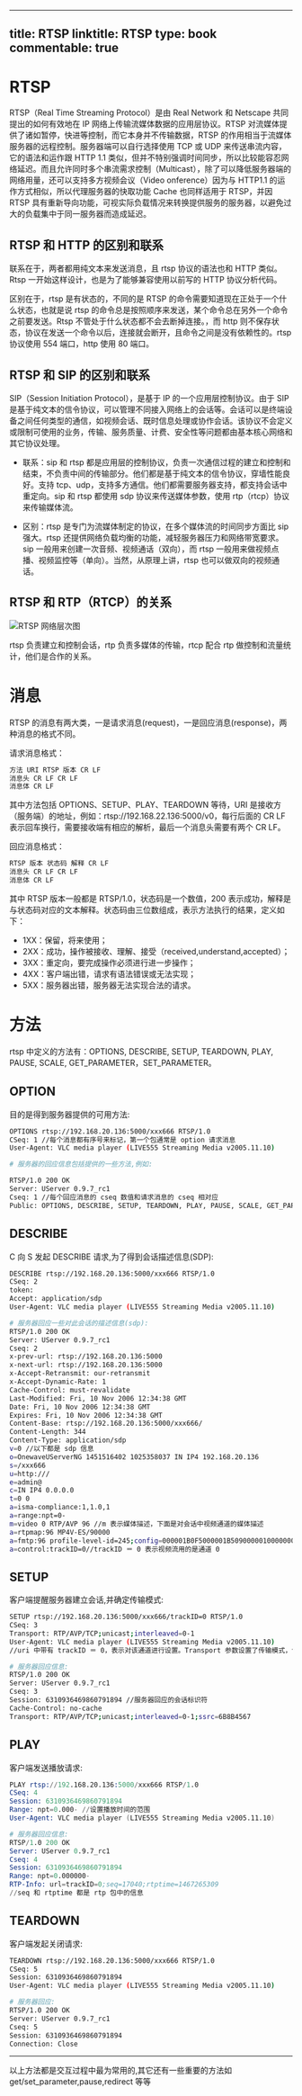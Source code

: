 
---
title: RTSP
linktitle: RTSP
type: book
commentable: true
---

# RTSP

RTSP（Real Time Streaming Protocol）是由 Real Network 和 Netscape 共同提出的如何有效地在 IP 网络上传输流媒体数据的应用层协议。RTSP 对流媒体提供了诸如暂停，快进等控制，而它本身并不传输数据，RTSP 的作用相当于流媒体服务器的远程控制。服务器端可以自行选择使用 TCP 或 UDP 来传送串流内容，它的语法和运作跟 HTTP 1.1 类似，但并不特别强调时间同步，所以比较能容忍网络延迟。而且允许同时多个串流需求控制（Multicast），除了可以降低服务器端的网络用量，还可以支持多方视频会议（Video onference）因为与 HTTP1.1 的运作方式相似，所以代理服务器的快取功能 Cache 也同样适用于 RTSP，并因 RTSP 具有重新导向功能，可视实际负载情况来转换提供服务的服务器，以避免过大的负载集中于同一服务器而造成延迟。

## RTSP 和 HTTP 的区别和联系

联系在于，两者都用纯文本来发送消息，且 rtsp 协议的语法也和 HTTP 类似。Rtsp 一开始这样设计，也是为了能够兼容使用以前写的 HTTP 协议分析代码。

区别在于，rtsp 是有状态的，不同的是 RTSP 的命令需要知道现在正处于一个什么状态，也就是说 rtsp 的命令总是按照顺序来发送，某个命令总在另外一个命令之前要发送。Rtsp 不管处于什么状态都不会去断掉连接。，而 http 则不保存状态，协议在发送一个命令以后，连接就会断开，且命令之间是没有依赖性的。rtsp 协议使用 554 端口，http 使用 80 端口。

## RTSP 和 SIP 的区别和联系

SIP（Session Initiation Protocol），是基于 IP 的一个应用层控制协议。由于 SIP 是基于纯文本的信令协议，可以管理不同接入网络上的会话等。会话可以是终端设备之间任何类型的通信，如视频会话、既时信息处理或协作会话。该协议不会定义或限制可使用的业务，传输、服务质量、计费、安全性等问题都由基本核心网络和其它协议处理。

- 联系：sip 和 rtsp 都是应用层的控制协议，负责一次通信过程的建立和控制和结束，不负责中间的传输部分。他们都是基于纯文本的信令协议，穿墙性能良好。支持 tcp、udp，支持多方通信。他们都需要服务器支持，都支持会话中重定向。sip 和 rtsp 都使用 sdp 协议来传送媒体参数，使用 rtp（rtcp）协议来传输媒体流。

- 区别：rtsp 是专门为流媒体制定的协议，在多个媒体流的时间同步方面比 sip 强大。rtsp 还提供网络负载均衡的功能，减轻服务器压力和网络带宽要求。sip 一般用来创建一次音频、视频通话（双向），而 rtsp 一般用来做视频点播、视频监控等（单向）。当然，从原理上讲，rtsp 也可以做双向的视频通话。

## RTSP 和 RTP（RTCP）的关系

![RTSP 网络层次图](https://s2.ax1x.com/2020/02/10/151agH.png)

rtsp 负责建立和控制会话，rtp 负责多媒体的传输，rtcp 配合 rtp 做控制和流量统计，他们是合作的关系。

# 消息

RTSP 的消息有两大类，一是请求消息(request)，一是回应消息(response)，两种消息的格式不同。

请求消息格式：

```s
方法 URI RTSP 版本 CR LF
消息头 CR LF CR LF
消息体 CR LF
```

其中方法包括 OPTIONS、SETUP、PLAY、TEARDOWN 等待，URI 是接收方（服务端）的地址，例如：rtsp://192.168.22.136:5000/v0，每行后面的 CR LF 表示回车换行，需要接收端有相应的解析，最后一个消息头需要有两个 CR LF。

回应消息格式：

```s
RTSP 版本 状态码 解释 CR LF
消息头 CR LF CR LF
消息体 CR LF
```

其中 RTSP 版本一般都是 RTSP/1.0，状态码是一个数值，200 表示成功，解释是与状态码对应的文本解释。状态码由三位数组成，表示方法执行的结果，定义如下：

- 1XX：保留，将来使用；
- 2XX：成功，操作被接收、理解、接受（received,understand,accepted）；
- 3XX：重定向，要完成操作必须进行进一步操作；
- 4XX：客户端出错，请求有语法错误或无法实现；
- 5XX：服务器出错，服务器无法实现合法的请求。

# 方法

rtsp 中定义的方法有：OPTIONS, DESCRIBE, SETUP, TEARDOWN, PLAY, PAUSE, SCALE, GET_PARAMETER，SET_PARAMETER。

## OPTION

目的是得到服务器提供的可用方法:

```sh
OPTIONS rtsp://192.168.20.136:5000/xxx666 RTSP/1.0
CSeq: 1 //每个消息都有序号来标记，第一个包通常是 option 请求消息
User-Agent: VLC media player (LIVE555 Streaming Media v2005.11.10)

# 服务器的回应信息包括提供的一些方法,例如:

RTSP/1.0 200 OK
Server: UServer 0.9.7_rc1
Cseq: 1 //每个回应消息的 cseq 数值和请求消息的 cseq 相对应
Public: OPTIONS, DESCRIBE, SETUP, TEARDOWN, PLAY, PAUSE, SCALE, GET_PARAMETER //服务器提供的可用的方法
```

## DESCRIBE

C 向 S 发起 DESCRIBE 请求,为了得到会话描述信息(SDP):

```sh
DESCRIBE rtsp://192.168.20.136:5000/xxx666 RTSP/1.0
CSeq: 2
token:
Accept: application/sdp
User-Agent: VLC media player (LIVE555 Streaming Media v2005.11.10)

# 服务器回应一些对此会话的描述信息(sdp):
RTSP/1.0 200 OK
Server: UServer 0.9.7_rc1
Cseq: 2
x-prev-url: rtsp://192.168.20.136:5000
x-next-url: rtsp://192.168.20.136:5000
x-Accept-Retransmit: our-retransmit
x-Accept-Dynamic-Rate: 1
Cache-Control: must-revalidate
Last-Modified: Fri, 10 Nov 2006 12:34:38 GMT
Date: Fri, 10 Nov 2006 12:34:38 GMT
Expires: Fri, 10 Nov 2006 12:34:38 GMT
Content-Base: rtsp://192.168.20.136:5000/xxx666/
Content-Length: 344
Content-Type: application/sdp
v=0 //以下都是 sdp 信息
o=OnewaveUServerNG 1451516402 1025358037 IN IP4 192.168.20.136
s=/xxx666
u=http:///
e=admin@
c=IN IP4 0.0.0.0
t=0 0
a=isma-compliance:1,1.0,1
a=range:npt=0-
m=video 0 RTP/AVP 96 //m 表示媒体描述，下面是对会话中视频通道的媒体描述
a=rtpmap:96 MP4V-ES/90000
a=fmtp:96 profile-level-id=245;config=000001B0F5000001B509000001000000012000C888B0E0E0FA62D089028307
a=control:trackID=0//trackID ＝ 0 表示视频流用的是通道 0
```

## SETUP

客户端提醒服务器建立会话,并确定传输模式:

```sh
SETUP rtsp://192.168.20.136:5000/xxx666/trackID=0 RTSP/1.0
CSeq: 3
Transport: RTP/AVP/TCP;unicast;interleaved=0-1
User-Agent: VLC media player (LIVE555 Streaming Media v2005.11.10)
//uri 中带有 trackID ＝ 0，表示对该通道进行设置。Transport 参数设置了传输模式，包的结构。接下来的数据包头部第二个字节位置就是 interleaved，它的值是每个通道都不同的，trackID ＝ 0 的 interleaved 值有两个 0或1，0 表示 rtp 包，1 表示 rtcp 包，接受端根据 interleaved 的值来区别是哪种数据包。

# 服务器回应信息:
RTSP/1.0 200 OK
Server: UServer 0.9.7_rc1
Cseq: 3
Session: 6310936469860791894 //服务器回应的会话标识符
Cache-Control: no-cache
Transport: RTP/AVP/TCP;unicast;interleaved=0-1;ssrc=6B8B4567
```

## PLAY

客户端发送播放请求:

```s
PLAY rtsp://192.168.20.136:5000/xxx666 RTSP/1.0
CSeq: 4
Session: 6310936469860791894
Range: npt=0.000- //设置播放时间的范围
User-Agent: VLC media player (LIVE555 Streaming Media v2005.11.10)

# 服务器回应信息:
RTSP/1.0 200 OK
Server: UServer 0.9.7_rc1
Cseq: 4
Session: 6310936469860791894
Range: npt=0.000000-
RTP-Info: url=trackID=0;seq=17040;rtptime=1467265309
//seq 和 rtptime 都是 rtp 包中的信息
```

## TEARDOWN

客户端发起关闭请求:

```sh
TEARDOWN rtsp://192.168.20.136:5000/xxx666 RTSP/1.0
CSeq: 5
Session: 6310936469860791894
User-Agent: VLC media player (LIVE555 Streaming Media v2005.11.10)

# 服务器回应:
RTSP/1.0 200 OK
Server: UServer 0.9.7_rc1
Cseq: 5
Session: 6310936469860791894
Connection: Close
```

---

以上方法都是交互过程中最为常用的,其它还有一些重要的方法如 get/set_parameter,pause,redirect 等等

    
